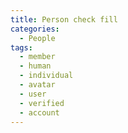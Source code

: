 ```yaml
---
title: Person check fill
categories:
  - People
tags:
  - member
  - human
  - individual
  - avatar
  - user
  - verified
  - account
---
```

